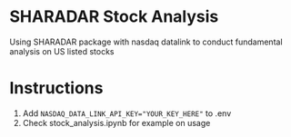 # SHARADAR Stock Analysis
Using SHARADAR package with nasdaq datalink to conduct fundamental analysis on US listed stocks

# Instructions
1. Add `NASDAQ_DATA_LINK_API_KEY="YOUR_KEY_HERE"` to .env
2. Check stock_analysis.ipynb for example on usage

